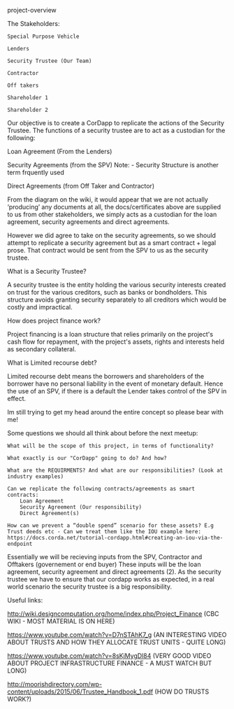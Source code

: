 
project-overview

The Stakeholders:

    Special Purpose Vehicle

    Lenders

    Security Trustee (Our Team)

    Contractor

    Off takers

    Shareholder 1

    Shareholder 2

Our objective is to create a CorDapp to replicate the actions of the Security Trustee. The functions of a security trustee are to act as a custodian for the following:

Loan Agreement (From the Lenders)

Security Agreements (from the SPV) Note: - Security Structure is another term frquently used

Direct Agreements (from Off Taker and Contractor)

From the diagram on the wiki, it would appear that we are not actually ‘producing’ any documents at all, the docs/certificates above are supplied to us from other stakeholders, we simply acts as a custodian for the loan agreement, security agreements and direct agreements.

However we did agree to take on the security agreements, so we should attempt to replicate a security agreement but as a smart contract + legal prose. That contract would be sent from the SPV to us as the security trustee.

What is a Security Trustee?

A security trustee is the entity holding the various security interests created on trust for the various creditors, such as banks or bondholders. This structure avoids granting security separately to all creditors which would be costly and impractical.

How does project finance work?

Project financing is a loan structure that relies primarily on the project's cash flow for repayment, with the project's assets, rights and interests held as secondary collateral.

What is Limited recourse debt?

Limited recourse debt means the borrowers and shareholders of the borrower have no personal liability in the event of monetary default. Hence the use of an SPV, if there is a default the Lender takes control of the SPV in effect.

Im still trying to get my head around the entire concept so please bear with me!

Some questions we should all think about before the next meetup:

    What will be the scope of this project, in terms of functionality?

    What exactly is our "CorDapp" going to do? And how?

    What are the REQUIRMENTS? And what are our responsibilities? (Look at industry examples)

    Can we replicate the following contracts/agreements as smart contracts:
        Loan Agreement
        Security Agreement (Our responsibility)
        Direct Agreement(s)

    How can we prevent a “double spend” scenario for these assets? E.g Trust deeds etc - Can we treat them like the IOU example here: https://docs.corda.net/tutorial-cordapp.html#creating-an-iou-via-the-endpoint

Essentially we will be recieving inputs from the SPV, Contractor and Offtakers (governement or end buyer) These inputs will be the loan agreement, security agreement and direct agreements (2). As the security trustee we have to ensure that our cordapp works as expected, in a real world scenario the security trustee is a big responsibility.

Useful links:

http://wiki.designcomputation.org/home/index.php/Project_Finance (CBC WIKI - MOST MATERIAL IS ON HERE)

https://www.youtube.com/watch?v=D7nSTAhK7_g (AN INTERESTING VIDEO ABOUT TRUSTS AND HOW THEY ALLOCATE TRUST UNITS - QUITE LONG)

https://www.youtube.com/watch?v=8sKjMygDl84 (VERY GOOD VIDEO ABOUT PROJECT INFRASTRUCTURE FINANCE - A MUST WATCH BUT LONG)

http://moorishdirectory.com/wp-content/uploads/2015/06/Trustee_Handbook_1.pdf (HOW DO TRUSTS WORK?)
